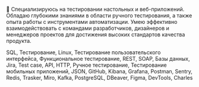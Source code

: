 👋
Специализируюсь на тестировании настольных и веб-приложений. Обладаю глубокими знаниями в области ручного тестирования, а также опыта работы с инструментами автоматизации. Умею эффективно взаимодействовать с командами разработчиков, дизайнеров и менеджеров проектов для достижения высоких стандартов качества продукта.

SQL, Тестирование, Linux, Тестирование пользовательского интерфейса, Функциональное тестирование, REST, SOAP, Базы данных, Jira, Test case, API, HTTP, Ручное тестирование, Тестирование мобильных приложений, JSON, GitHub, Kibana, Grafana, Postman, Sentry, Redis, Trasker, Miro, Kafka, PostgreSQL, DBeaver, Figma, DevTools, Charles
